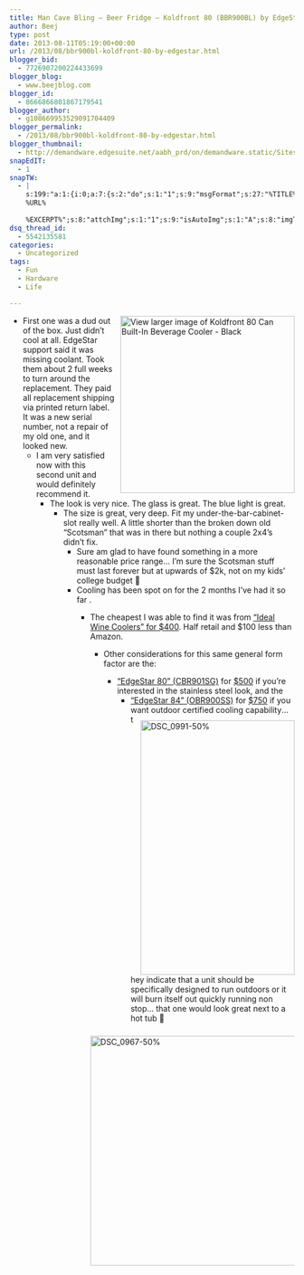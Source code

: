 ```yaml
---
title: Man Cave Bling – Beer Fridge – Koldfront 80 (BBR900BL) by EdgeStar
author: Beej
type: post
date: 2013-08-11T05:19:00+00:00
url: /2013/08/bbr900bl-koldfront-80-by-edgestar.html
blogger_bid:
  - 7726907200224433699
blogger_blog:
  - www.beejblog.com
blogger_id:
  - 8666866801867179541
blogger_author:
  - g108669953529091704409
blogger_permalink:
  - /2013/08/bbr900bl-koldfront-80-by-edgestar.html
blogger_thumbnail:
  - http://demandware.edgesuite.net/aabh_prd/on/demandware.static/Sites-ES-Site/Sites-EdgeStar/default/v1375862139810/products/viewlarger/BBR900BL_vl1.jpg
snapEdIT:
  - 1
snapTW:
  - |
    s:199:"a:1:{i:0;a:7:{s:2:"do";s:1:"1";s:9:"msgFormat";s:27:"%TITLE%
    %URL%
    
    %EXCERPT%";s:8:"attchImg";s:1:"1";s:9:"isAutoImg";s:1:"A";s:8:"imgToUse";s:0:"";s:9:"isAutoURL";s:1:"A";s:8:"urlToUse";s:0:"";}}";
dsq_thread_id:
  - 5542135581
categories:
  - Uncategorized
tags:
  - Fun
  - Hardware
  - Life

---
```

<a href="http://www.edgestar.com/Koldfront-80-Can-Built-In-Beverage-Cooler-Black/BBR900BL,default,pd.html?cgid=Wine_and_Beverage-Beverage_Refrigerators" target="_blank"><img title="View larger image of Koldfront 80 Can Built-In Beverage Cooler - Black" style="border-left-width: 0px; border-right-width: 0px; background-image: none; border-bottom-width: 0px; float: right; padding-top: 0px; padding-left: 0px; margin: 0px 0px 0px 10px; display: inline; padding-right: 0px; border-top-width: 0px" border="0" alt="View larger image of Koldfront 80 Can Built-In Beverage Cooler - Black" align="right" src="http://demandware.edgesuite.net/aabh_prd/on/demandware.static/Sites-ES-Site/Sites-EdgeStar/default/v1375862139810/products/viewlarger/BBR900BL_vl1.jpg" width="308" height="313" /></a>

  * First one was a dud out of the box. Just didn’t cool at all. EdgeStar support said it was missing coolant. Took them about 2 full weeks to turn around the replacement. They paid all replacement shipping via printed return label. It was a new serial number, not a repair of my old one, and it looked new. 
      * I am very satisfied now with this second unit and would definitely recommend it. 
          * The look is very nice. The glass is great. The blue light is great. 
              * The size is great, very deep. Fit my under-the-bar-cabinet-slot really well. A little shorter than the broken down old “Scotsman” that was in there but nothing a couple 2x4’s didn’t fix. 
                  * Sure am glad to have found something in a more reasonable price range… I’m sure the Scotsman stuff must last forever but at upwards of $2k, not on my kids’ college budget 🙂
                  * Cooling has been spot on for the 2 months I’ve had it so far <knock wood>. 
                      * The cheapest I was able to find it was from <a href="http://www.idealwinecoolers.com/product/BBR900BL_Koldfront-80-Can-Black-Built-In-Locking-Beverage-Cooler" target="_blank">“Ideal Wine Coolers” for $400</a>. Half retail and $100 less than Amazon. 
                          * Other considerations for this same general form factor are the: 
                              * <a href="http://www.idealwinecoolers.com/product/CBR901SG_EdgeStar-94-Can-Silver-Trim-Built-In-Locking-Beverage-Cooler" target="_blank">“EdgeStar 80” (CBR901SG)</a> for <a href="http://www.idealwinecoolers.com/product/CBR901SG_EdgeStar-94-Can-Silver-Trim-Built-In-Locking-Beverage-Cooler" target="_blank">$500</a> if you’re interested in the stainless steel look, and the 
                                  * <a href="http://www.idealwinecoolers.com/product/OBR900SS_Edgestar-84-Can-Glass-Door-Outdoor-Stainless-Beverage-Cooler" target="_blank">“EdgeStar 84” (OBR900SS)</a> for <a href="http://www.idealwinecoolers.com/product/OBR900SS_Edgestar-84-Can-Glass-Door-Outdoor-Stainless-Beverage-Cooler" target="_blank">$750</a> if you want outdoor certified cooling capability[<img title="DSC_0991-50%" style="border-left-width: 0px; border-right-width: 0px; background-image: none; border-bottom-width: 0px; float: right; padding-top: 0px; padding-left: 0px; margin: 10px 0px 0px 10px; display: inline; padding-right: 0px; border-top-width: 0px" border="0" alt="DSC_0991-50%" align="right" src="http://lh5.ggpht.com/-xX8mJpX2V0s/UgclR_CqpXI/AAAAAAAAFUU/p-IbYLghDv4/DSC_0991-50%252525_thumb%25255B5%25255D.jpg?imgmax=800" width="272" height="450" />][1]… they indicate that a unit should be specifically designed to run outdoors or it will burn itself out quickly running non stop… that one would look great next to a hot tub 🙂</ul> 
                            
                            [<img title="DSC_0967-50%" style="border-left-width: 0px; border-right-width: 0px; background-image: none; border-bottom-width: 0px; padding-top: 0px; padding-left: 0px; margin: 9px 0px 0px; display: inline; padding-right: 0px; border-top-width: 0px" border="0" alt="DSC_0967-50%" src="http://lh5.ggpht.com/-VPE2p8qMo_k/UgclSxbujqI/AAAAAAAAFUk/cObYpeqtMYA/DSC_0967-50%252525_thumb%25255B3%25255D.jpg?imgmax=800" width="569" height="406" />][2]

 [1]: http://lh3.ggpht.com/-JhGn938ZGCo/UgclRZhW9QI/AAAAAAAAFUM/fmE2K3tnk54/s1600-h/DSC_0991-50%252525%25255B7%25255D.jpg
 [2]: http://lh6.ggpht.com/-gxAUjl1kPXE/UgclSVxZY7I/AAAAAAAAFUc/1iGd2E35W18/s1600-h/DSC_0967-50%252525%25255B5%25255D.jpg